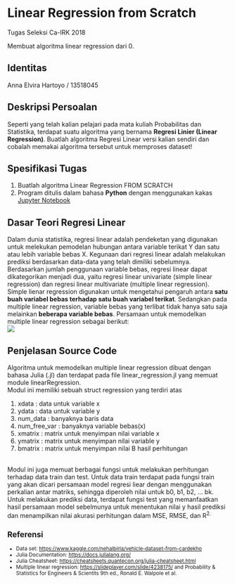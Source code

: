 # Linear Regression from Scratch
Tugas Seleksi Ca-IRK 2018

Membuat algoritma linear regression dari 0.

## Identitas
Anna Elvira Hartoyo / 13518045

## Deskripsi Persoalan
Seperti yang telah kalian pelajari pada mata kuliah Probabilitas dan Statistika, terdapat suatu algoritma yang bernama <b>Regresi Linier (Linear Regression)</b>. Buatlah algoritma Regresi Linear versi kalian sendiri dan cobalah memakai algoritma tersebut untuk memproses dataset!

## Spesifikasi Tugas
1. Buatlah algoritma Linear Regression FROM SCRATCH
2. Program ditulis dalam bahasa <b>Python</b> dengan menggunakan kakas [Jupyter Notebook](https://jupyter.org/)


## Dasar Teori Regresi Linear
Dalam dunia statistika, regresi linear adalah pendeketan yang digunakan untuk melekukan pemodelan hubungan antara variable terikat Y dan satu atau lebih variable bebas X. Kegunaan dari regresi linear adalah melakukan prediksi berdasarkan data-data yang telah dimiliki sebelumnya.<br> 
Berdasarkan jumlah penggunaan variable bebas, regresi linear dapat dikategorikan menjadi dua, yaitu regresi linear univariate (simple linear regression) dan regresi linear multivariate (multiple linear regression). Simple lienar regression digunakan untuk mengetahui pengaruh antara **satu buah variabel bebas terhadap satu buah variabel terikat**. Sedangkan pada multiple linear regression, variable bebas yang terlibat tidak hanya satu saja melainkan **beberapa variable bebas**. Persamaan untuk memodelkan multiple linear regression sebagai berikut:<br>
<image src = "pic/f_MLR.png">
<br>


## Penjelasan Source Code
Algoritma untuk memodelkan multiple linear regression dibuat dengan bahasa Julia (.jl) dan terdapat pada file linear_regression.jl yang memuat module linearRegression.<br>
Modul ini memiliki sebuah struct regression yang terdiri atas <br>
1. xdata : data untuk variable x
2. ydata : data untuk variable y
3. num_data : banyaknya baris data
4. num_free_var : banyaknya variable bebas(x)
5. xmatrix : matrix untuk menyimpan nilai variable x
6. ymatrix : matrix untuk menyimpan nilai variable y
7. bmatrix : matrix untuk menyimpan nilai B hasil perhitungan

<br>
Modul ini juga memuat berbagai fungsi untuk melakukan perhitungan terhadap data train dan test. Untuk data train terdapat pada fungsi train yang akan dicari persamaan model regresi liear dengan menggunakan perkalian antar matriks, sehingga diperoleh nilai untuk b0, b1, b2, ... bk. Untuk melakukan prediksi data, terdapat fungsi test yang memanfaatkan hasil persamaan model sebelmunya untuk menentukan nilai y hasil prediksi dan menampilkan nilai akurasi perhitungan dalam MSE, RMSE, dan R<sup>2.


## Referensi
- Data set: https://www.kaggle.com/nehalbirla/vehicle-dataset-from-cardekho 
- Julia Documentation: https://docs.julialang.org/
- Julia Cheatsheet: https://cheatsheets.quantecon.org/julia-cheatsheet.html
- Multiple linear regression: https://slideplayer.com/slide/4238175/ and Probability & Statistics for Engineers & Scientits 9th ed., Ronald E. Walpole et al.
